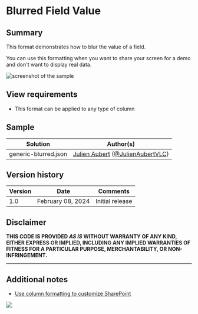 # Blurred Field Value

## Summary
This format demonstrates how to blur the value of a field.

You can use this formatting when you want to share your screen for a demo and don't want to display real data.

![screenshot of the sample](./assets/screenshot.png)

## View requirements
- This format can be applied to any type of column

## Sample

Solution|Author(s)
--------|---------
generic-blurred.json | [Julien Aubert](https://github.com/JulienVLC) ([@JulienAubertVLC](https://twitter.com/JulienAubertVLC))

## Version history

Version|Date|Comments
-------|----|--------
1.0|February 08, 2024|Initial release

## Disclaimer
**THIS CODE IS PROVIDED *AS IS* WITHOUT WARRANTY OF ANY KIND, EITHER EXPRESS OR IMPLIED, INCLUDING ANY IMPLIED WARRANTIES OF FITNESS FOR A PARTICULAR PURPOSE, MERCHANTABILITY, OR NON-INFRINGEMENT.**

---

## Additional notes

- [Use column formatting to customize SharePoint](https://docs.microsoft.com/sharepoint/dev/declarative-customization/column-formatting)

<img src="https://pnptelemetry.azurewebsites.net/list-formatting/column-samples/generic-blurred" />
